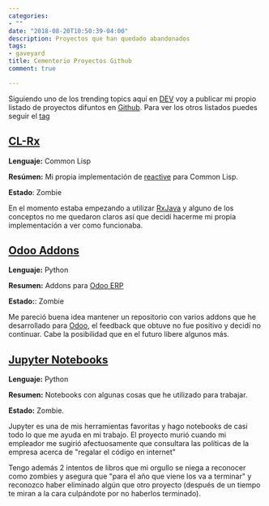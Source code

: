 ```yaml
---
categories:
- ""
date: "2018-08-20T10:50:39-04:00"
description: Proyectos que han quedado abandonados
tags:
- gaveyard
title: Cementerio Proyectos Github
comment: true

---
```


Siguiendo uno de los trending topics aquí en [DEV](http://dev.to) voy a publicar
mi propio listado de proyectos difuntos en [Github](http://github.com/yorodm).
Para ver los otros listados puedes seguir el [tag](http://dev.to/t/graveyard)

## [CL-Rx](http://github.com/yorodm/cl-rx)

**Lenguaje:** Common Lisp

**Resúmen:** Mi propia implementación de
[reactive](http://reactivex.io) para Common Lisp.

**Estado**: Zombie

En el momento estaba empezando a utilizar
[RxJava](http://github.com/ReactiveX/RxJava) y alguno de los conceptos no me
quedaron claros así que decidí hacerme mi propia implementación a ver como
funcionaba.


## [Odoo Addons](https://github.com/yorodm/odoo-addons)

**Lenguaje:** Python

**Resumen:** Addons para [Odoo ERP](http://www.odoo.com)

**Estado:**: Zombie

Me pareció buena idea mantener un repositorio con varios addons que he
desarrollado para [Odoo](http://www.odoo.com), el feedback que obtuve no fue
positivo y decidí no continuar. Cabe la posibilidad que en el futuro libere
algunos más.


## [Jupyter Notebooks](https://github.com/yorodm/jupyter-notebooks)


**Lenguaje:** Python

**Resumen:** Notebooks con algunas cosas que he utilizado para trabajar.

**Estado:** Zombie.

Jupyter es una de mis herramientas favoritas y hago notebooks de casi todo lo
que me ayuda en mi trabajo. El proyecto murió cuando mi empleador me sugirió
afectuosamente que consultara las políticas de la empresa acerca de "regalar el
código en internet"

Tengo además 2 intentos de libros que mi orgullo se niega a reconocer como
zombies y asegura que "para el año que viene los va a terminar" y reconozco
haber eliminado algún que otro proyecto (después de un tiempo te miran a la cara
culpándote por no haberlos terminado).
